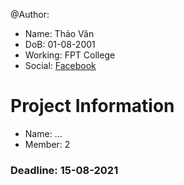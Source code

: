 @Author:
- Name: Thảo Vân
- DoB: 01-08-2001
- Working: FPT College
- Social: [Facebook](https://www.facebook.com/profile.php?id=100030820730455)

# Project Information
- Name: ...
- Member: 2



### Deadline: 15-08-2021
